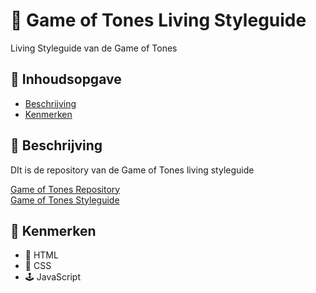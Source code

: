 # 👾 Game of Tones Living Styleguide
<!-- Geef je project een titel en schrijf in één zin wat het is -->
Living Styleguide van de Game of Tones

## 📖 Inhoudsopgave

  * [Beschrijving](#beschrijving)
  * [Kenmerken](#kenmerken)

## 💾 Beschrijving
<!-- In de Beschrijving staat hoe je project er uit ziet, hoe het werkt en wat je er mee kan. -->
DIt is de repository van de Game of Tones living styleguide
<!-- Voeg een mooie poster visual toe 📸 -->
<!-- Voeg een link toe naar Github Pages 🌐-->
[Game of Tones Repository](https://github.com/JustinLung/the-game-of-tones-chapterpage)  
[Game of Tones Styleguide](gotstyleguide.student.fdnd.nl/)
## 🍕 Kenmerken
<!-- Bij Kenmerken staat welke technieken zijn gebruikt en hoe. Wat is de HTML structuur? Wat zijn de belangrijkste dingen in CSS? Wat is er met Javascript gedaan en hoe? Misschien heb je een framwork of library gebruikt? -->
* 🔖 HTML
* 🧵 CSS
* 🕹 JavaScript
